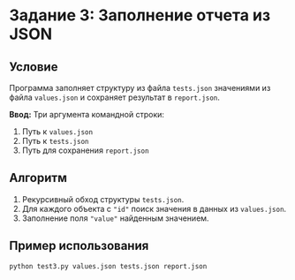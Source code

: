 # Задание 3: Заполнение отчета из JSON

## Условие

Программа заполняет структуру из файла `tests.json` значениями из файла `values.json` и сохраняет результат в `report.json`.

**Ввод:** Три аргумента командной строки:

1.  Путь к `values.json`
2.  Путь к `tests.json`
3.  Путь для сохранения `report.json`

## Алгоритм

1.  Рекурсивный обход структуры `tests.json`.
2.  Для каждого объекта с `"id"` поиск значения в данных из `values.json`.
3.  Заполнение поля `"value"` найденным значением.

## Пример использования

```bash
python test3.py values.json tests.json report.json
```
